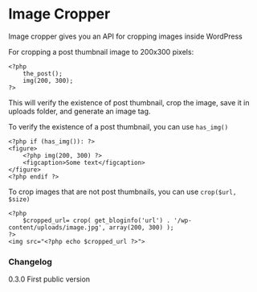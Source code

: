 # Image Cropper

Image cropper gives you an API for cropping images inside WordPress

For cropping a post thumbnail image to 200x300 pixels:

	<?php
		the_post();
		img(200, 300);
	?>

This will verify the existence of post thumbnail, crop the image, save it in uploads folder, and generate an image tag.

To verify the existence of a post thumbnail, you can use <code>has_img()</code>

	<?php if (has_img()): ?>
	<figure>
		<?php img(200, 300) ?>
		<figcaption>Some text</figcaption>
	</figure>
	<?php endif ?>
	
	
To crop images that are not post thumbnails, you can use <code>crop($url, $size)</code>
	
	<?php
		$cropped_url= crop( get_bloginfo('url') . '/wp-content/uploads/image.jpg', array(200, 300) );
	?>
	<img src="<?php echo $cropped_url ?>">
	
	
### Changelog
0.3.0
First public version
